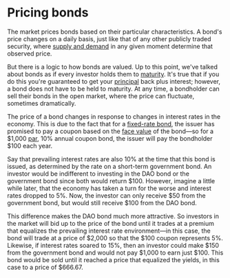# Pricing bonds

The market prices bonds based on their particular characteristics. A bond's price changes on a daily basis, just like that of any other publicly traded security, where [supply and demand](https://www.investopedia.com/terms/l/law-of-supply-demand.asp) in any given moment determine that observed price.

But there is a logic to how bonds are valued. Up to this point, we've talked about bonds as if every investor holds them to [maturity](https://www.investopedia.com/terms/m/maturity.asp). It's true that if you do this you're guaranteed to get your [principal](https://www.investopedia.com/terms/p/principal.asp) back plus interest; however, a bond does not have to be held to maturity. At any time, a bondholder can sell their bonds in the open market, where the price can fluctuate, sometimes dramatically.

The price of a bond changes in response to changes in interest rates in the economy. This is due to the fact that for a [fixed-rate bond](https://www.investopedia.com/terms/f/fixedrate-bond.asp), the issuer has promised to pay a coupon based on the [face value](https://www.investopedia.com/terms/f/facevalue.asp) of the bond—so for a $1,000 [par](https://www.investopedia.com/terms/p/parvalue.asp), 10% annual coupon bond, the issuer will pay the bondholder $100 each year.

Say that prevailing interest rates are also 10% at the time that this bond is issued, as determined by the rate on a short-term government bond. An investor would be indifferent to investing in the DAO bond or the government bond since both would return $100. However, imagine a little while later, that the economy has taken a turn for the worse and interest rates dropped to 5%. Now, the investor can only receive $50 from the government bond, but would still receive $100 from the DAO bond.

This difference makes the DAO bond much more attractive. So investors in the market will bid up to the price of the bond until it trades at a premium that equalizes the prevailing interest rate environment—in this case, the bond will trade at a price of $2,000 so that the $100 coupon represents 5%. Likewise, if interest rates soared to 15%, then an investor could make $150 from the government bond and would not pay $1,000 to earn just $100. This bond would be sold until it reached a price that equalized the yields, in this case to a price of $666.67.
